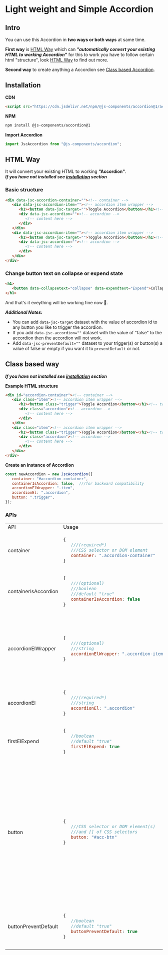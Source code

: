 # Light weight and Simple Accordion

## Intro
You can use this Accordion in **two ways or both ways** at same time.  

**First way** is [HTML Way](#html-way) which can ***"automatically convert your existing HTML to working Accordion"*** for this to work you have to follow certain html "structure", look [HTML Way](#html-way) to find out more.  

**Second way** to create anything a Accordion see [Class based Accordion](#class-based-way).


## Installation
**CDN**
```html
<script src="https://cdn.jsdelivr.net/npm/@js-components/accordion@1/accordion.min.js"></script>
```

**NPM**
```bash
npm install @js-components/accordion@1
```
**Import Accordion**
```javascript
import JscAccordion from "@js-components/accordion";
```

## HTML Way
It will convert your existing HTML to working **"Accordion"**.  
***If you have not installed see [installation](#installation) section***

### Basic structure

```html
<div data-jsc-accordion-container=""><!-- container -->
   <div data-jsc-accordion-item=""><!-- accordion item wrapper -->
      <h1><button data-jsc-target="">Toggle Accordion</button></h1><!-- trigger -->
      <div data-jsc-accordion=""><!-- accordion -->
         <!-- content here -->
      </div>
   </div>
   <div data-jsc-accordion-item=""><!-- accordion item wrapper -->
      <h1><button data-jsc-target="">Toggle Accordion</button></h1><!-- trigger -->
      <div data-jsc-accordion=""><!-- accordion -->
         <!-- content here -->
      </div>
   </div>
</div>
```

### Change button text on collapse or expend state
```html
<h1>
   <button data-collapsetext="collapse" data-expendtext="Expend">Collapse</button>
</h1>
```

And that's it eveything will be working fine now 🎉.

***Additional Notes:***
* You can add `data-jsc-target` dataset with the value of accordion id to any button you like to trigger the accordion.
* If you add `data-jsc-accordion=""` dataset with the value of "false" to the accordion then the accordion will not work.
* Add ``data-jsc-preventDefault=""`` dataset to your trigger(s) or button(s) a value of false or empty if you want it to ``preventDefault`` or not.


## Class based way
***If you have not installed see [installation](#installation) section***

**Example HTML structure**

```html
<div id="accordion-container"><!-- container -->
   <div class="item"><!-- accordion item wrapper -->
      <h1><button class="trigger">Toggle Accordion</button></h1><!-- trigger -->
      <div class="accordion"><!-- accordion -->
         <!-- content here -->
      </div>
   </div>
   <div class="item"><!-- accordion item wrapper -->
      <h1><button class="trigger">Toggle Accordion</button></h1><!-- trigger -->
      <div class="accordion"><!-- accordion -->
         <!-- content here -->
      </div>
   </div>
</div>
```

**Create an instance of Accordion**

```javascript
const newAccordion = new JscAccordion({	
   container: "#accordion-container",
   containerIsAccordion: false,  ///for backward compatibility
   accordionElWrapper: ".item",
   accordionEl: ".accordion",
   button: ".trigger",
});
```

### APIs
<table>
<tr>
<td> API </td> <td> Usage </td> <td> Description </td>
</tr>
<tr>
<td> container </td>
<td>
   
```javascript
{
   ///(required*)
   ///CSS selector or DOM element
   container: ".accordion-container"
}
```
<td>Container which has all the accordions inside.</td>
</td>
</tr>  
<tr>
<td> containerIsAccordion </td>
<td>

```javascript
{
   ///(optional)
   ///boolean
   ///default "true"
   containerIsAccordion: false
}
```
<td>If true then the whole container will be an Accordion.</td>
</td>
</tr>
<tr>
<td> accordionElWrapper </td>
<td>

```javascript
{
   ///(optional)
   ///string
   accordionElWrapper: ".accordion-item"
}
```
<td>The elements needs to direct children of the container. If ommited then all direct elements will be selected which has an accordion element in it.</td>
</td>
</tr>
<tr>
<td> accordionEl </td>
<td>

```javascript
{
   ///(required*)
   ///string
   accordionEl: ".accordion"
}
```
<td>It needs to be direct child of the accordion wrapper.</td>
</td>
</tr>
<tr>
<td> firstElExpend </td>
<td>

```javascript
{
   //boolean
   //default "true"
   firstElExpend: true
}
```
</td>
<td>Whether first accordion will be expended initially.
Default value is true.</td>
</tr>
<tr>
<td> button </td>
<td>
   
```javascript
{
   ///CSS selector or DOM element(s) 
   ///and [] of CSS selectors
   button: "#acc-btn"
}
```
</td>
<td>You can use single selector as a accordion toggle button or collection of HTML element in array or DOM elements nodes.  

**Note**: you can use either multiple values of DOM query string selector or DOM elements nodes, not both at same time as button property value.</td>
</tr>
<tr>
<td> buttonPreventDefault </td>
<td>

```javascript
{
   //boolean
   //default "true"
   buttonPreventDefault: true
}
```
</td>
<td>Whether if you want the accordion 'button' to PreventDefault.
Default value is true.</td>
</tr>
</table>  
